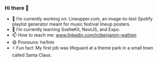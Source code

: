 ### Hi there 👋

- 🔭 I’m currently working on: Lineupper.com, an image-to-text Spotify playlist generator meant for music festival lineup posters.
- 🌱 I’m currently learning SvelteKit, NextJS, and Expo.
- 📫 How to reach me: www.linkedin.com/in/benjamin-wathen
- 😄 Pronouns: he/him
- ⚡ Fun fact: My first job was lifeguard at a theme park in a small town called Santa Claus.
